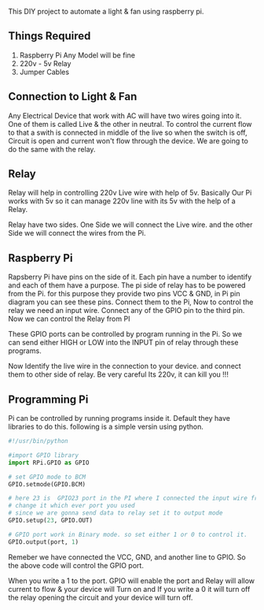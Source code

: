 
This DIY project to automate a light & fan using raspberry pi.

## Things Required

1. Raspberry Pi Any Model will be fine
2. 220v - 5v Relay
3. Jumper Cables

## Connection to Light & Fan

Any Electrical Device that work with AC will have two wires going into it. One of them is called Live & the other in neutral. To control the current flow to that a swith is connected in middle of the live so when the switch is off, Circuit is open and current won't flow through the device. We are going to do the same with the relay.  

## Relay
Relay will help in controlling 220v Live wire with help of 5v. Basically Our Pi works with 5v so it can manage 220v line with its 5v with the help of a Relay.

Relay have two sides. One Side we will connect the Live wire. and the other Side we will connect the wires from the Pi.

## Raspberry Pi
Rapsberry Pi have pins on the side of it.  Each pin have a number to identify and each of them have a purpose. The pi side of relay has to be powered from the Pi. for this purpose they provide
two pins VCC & GND, in Pi pin diagram you can see these pins. Connect them to the Pi,  Now to control the relay we need an input wire. Connect any of the GPIO pin to the third pin. Now we can control the Relay from PI

These GPIO ports can be controlled by program running in the Pi. So we can send either HIGH or LOW into the INPUT pin of relay through these programs.

Now Identify the live wire in the connection to your device. and connect them to other side of relay. Be very careful Its 220v, it can kill you !!!

## Programming Pi

Pi can be controlled by running programs inside it.  Default they have libraries to do this.
following is a simple versin using python.

```python
#!/usr/bin/python

#import GPIO library
import RPi.GPIO as GPIO

# set GPIO mode to BCM
GPIO.setmode(GPIO.BCM)

# here 23 is  GPIO23 port in the PI where I connected the input wire from relay
# change it which ever port you used
# since we are gonna send data to relay set it to output mode 
GPIO.setup(23, GPIO.OUT)

# GPIO port work in Binary mode. so set either 1 or 0 to control it.
GPIO.output(port, 1)
```

Remeber we have connected the VCC, GND, and another line to GPIO.  So the above code will control the GPIO port.

When you write a 1 to the port. GPIO will enable the port and Relay will allow current to flow & your device will Turn on and If you write a 0 it will turn off the relay opening the circuit and your device will turn off.




